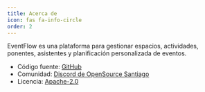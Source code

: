 ```yaml
---
title: Acerca de
icon: fas fa-info-circle
order: 2
---
```


EventFlow es una plataforma para gestionar espacios, actividades, ponentes, asistentes y planificación personalizada de eventos.

- Código fuente: [GitHub](https://github.com/scanalesespinoza/eventflow)
- Comunidad: [Discord de OpenSource Santiago](https://discord.gg/3eawzc9ybc)
- Licencia: [Apache-2.0](https://github.com/scanalesespinoza/eventflow/blob/main/LICENSE)
